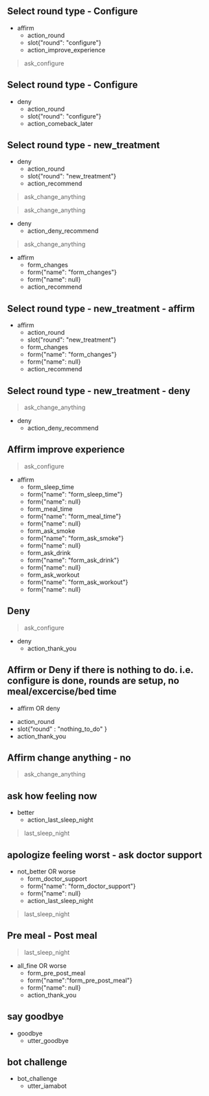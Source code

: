 ## Select round type - Configure
* affirm
  - action_round
  - slot{"round": "configure"}
  - action_improve_experience
> ask_configure

## Select round type - Configure
* deny
  - action_round
  - slot{"round": "configure"}
  - action_comeback_later


## Select round type - new_treatment
* deny
  - action_round
  - slot{"round": "new_treatment"}
  - action_recommend
> ask_change_anything

> ask_change_anything
* deny
  - action_deny_recommend

> ask_change_anything
* affirm
  - form_changes
  - form{"name": "form_changes"}
  - form{"name": null}
  - action_recommend

## Select round type - new_treatment - affirm
* affirm
  - action_round
  - slot{"round": "new_treatment"}
  - form_changes
  - form{"name": "form_changes"}
  - form{"name": null}
  - action_recommend

## Select round type - new_treatment - deny
> ask_change_anything
* deny
  - action_deny_recommend



## Affirm improve experience
> ask_configure
* affirm
  - form_sleep_time
  - form{"name": "form_sleep_time"}
  - form{"name": null}
  - form_meal_time
  - form{"name": "form_meal_time"}
  - form{"name": null}
  - form_ask_smoke
  - form{"name": "form_ask_smoke"}
  - form{"name": null}
  - form_ask_drink
  - form{"name": "form_ask_drink"}
  - form{"name": null}
  - form_ask_workout
  - form{"name": "form_ask_workout"}
  - form{"name": null}

## Deny 
> ask_configure
* deny
  - action_thank_you

## Affirm or Deny if there is nothing to do. i.e. configure is done, rounds are setup, no meal/excercise/bed time
* affirm OR deny
 - action_round
 - slot{"round" : "nothing_to_do" }
 - action_thank_you

## Affirm change anything - no
> ask_change_anything

## ask how feeling now
* better
    - action_last_sleep_night
> last_sleep_night

## apologize feeling worst - ask doctor support
* not_better OR worse
  - form_doctor_support
  - form{"name": "form_doctor_support"}
  - form{"name": null}
  - action_last_sleep_night
> last_sleep_night

## Pre meal - Post meal
> last_sleep_night
* all_fine OR worse
  - form_pre_post_meal
  - form{"name":"form_pre_post_meal"}
  - form{"name": null}
  - action_thank_you

## say goodbye
* goodbye
  - utter_goodbye

## bot challenge
* bot_challenge
  - utter_iamabot
